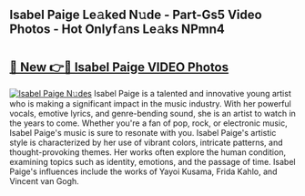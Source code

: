 ## Isabel Paige Le𝚊ked N𝚞de - Part-Gs5 Video Photos - Hot Onlyf𝚊ns Le𝚊ks NPmn4

# <h2><a href="http://ac32420.deff.icu/?id=Isabel+Paige">🔗 New 👉🔴 Isabel Paige VIDEO Photos</a></h2>

[![Isabel Paige N𝚞des](https://i.imgur.com/rIISA9y.gif)](http://ac32420.deff.icu/?id=Isabel+Paige)
Isabel Paige is a talented and innovative young artist who is making a significant impact in the music industry. With her powerful vocals, emotive lyrics, and genre-bending sound, she is an artist to watch in the years to come. Whether you're a fan of pop, rock, or electronic music, Isabel Paige's music is sure to resonate with you. Isabel Paige's artistic style is characterized by her use of vibrant colors, intricate patterns, and thought-provoking themes. Her works often explore the human condition, examining topics such as identity, emotions, and the passage of time. Isabel Paige's influences include the works of Yayoi Kusama, Frida Kahlo, and Vincent van Gogh.
